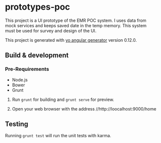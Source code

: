 # prototypes-poc

This project is a UI prototype of the EMR POC system. I uses data from mock services and keeps saved date in the temp memory. 
This system must be used for survey and design of the UI.

This project is generated with [yo angular generator](https://github.com/yeoman/generator-angular)
version 0.12.0.

## Build & development

### Pre-Requirements
- Node.js
- Bower
- Grunt

1. Run `grunt` for building and `grunt serve` for preview.

2. Open your web browser with the address //http://loocalhost:9000/home

## Testing

Running `grunt test` will run the unit tests with karma.
